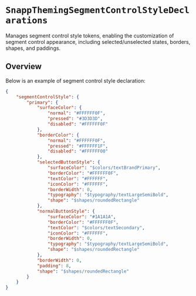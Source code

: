 # ``SnappThemingSegmentControlStyleDeclarations``

Manages segment control style tokens, enabling the customization of segment control appearance, including selected/unselected states, borders, shapes, and paddings.

## Overview

Below is an example of segment control style declaration:

```json
{
    "segmentControlStyle": {
        "primary": {
            "surfaceColor": {
                "normal": "#FFFFFF0F",
                "pressed": "#3D3D3D",
                "disabled": "#FFFFFF0F"
            },
            "borderColor": {
                "normal": "#FFFFFF0F",
                "pressed": "#FFFFFF1F",
                "disabled": "#FFFFFF00"
            },
            "selectedButtonStyle": {
                "surfaceColor": "$colors/textBrandPrimary",
                "borderColor": "#FFFFFF0F",
                "textColor": "#FFFFFF",
                "iconColor": "#FFFFFF",
                "borderWidth": 0,
                "typography": "$typography/textLargeSemiBold",
                "shape": "$shapes/roundedRectangle"
            },
            "normalButtonStyle": {
                "surfaceColor": "#1A1A1A",
                "borderColor": "#FFFFFF0F",
                "textColor": "$colors/textSecondary",
                "iconColor": "#FFFFFF",
                "borderWidth": 0,
                "typography": "$typography/textLargeSemiBold",
                "shape": "$shapes/roundedRectangle"
            },
            "borderWidth": 0,
            "padding": 8,
            "shape": "$shapes/roundedRectangle"
        }
    }
}
```
